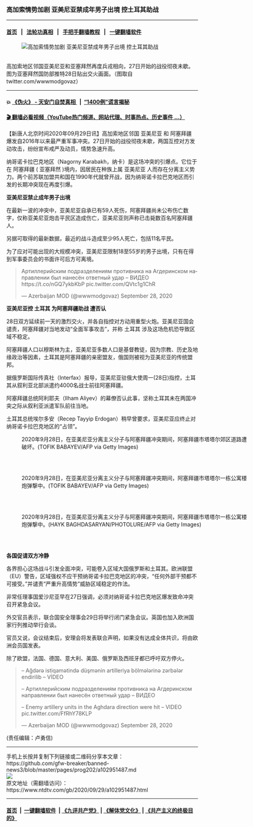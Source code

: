 ### 高加索情势加剧 亚美尼亚禁成年男子出境 控土耳其助战
------------------------

#### [首页](https://github.com/gfw-breaker/banned-news3/blob/master/README.md) &nbsp;&nbsp;|&nbsp;&nbsp; [法轮功真相](https://github.com/begood0513/basic/blob/master/README.md)  &nbsp;&nbsp;|&nbsp;&nbsp; [手把手翻墙教程](https://github.com/gfw-breaker/guides/wiki)  &nbsp;&nbsp;|&nbsp;&nbsp; [一键翻墙软件](https://github.com/gfw-breaker/nogfw/blob/master/README.md)  



<div><div class="featured_image">
 <figure>
  <img alt="高加索情势加剧 亚美尼亚禁成年男子出境 控土耳其助战" src="https://i.ntdtv.com/assets/uploads/2020/09/3-48-800x450.jpg"/>
 </figure><br/>
 <span class="caption">
  高加索地区邻国亚美尼亚和亚塞拜然再度兵戎相向，27日开始的战役彻夜未歇。图为亚塞拜然国防部推特28日贴出交火画面。（图取自twitter.com/wwwmodgovaz）
 </span>
</div>
</div><hr/>

#### 💥 [《伪火》 - 天安门自焚真相 ](http://158.247.195.190:10000/videos/blog/weihuo.html)&nbsp; |&nbsp; [“1400例”谎言揭秘  ](http://158.247.195.190:10000/videos/blog/jiexi1400.html)

#### [ 🎬  翻墙必看视频（YouTube热门频道、网站代理、时事热点、历史事件 ...）](https://github.com/gfw-breaker/links/blob/master/banned.md)

<div><div class="post_content" itemprop="articleBody">
 <p>
  【新唐人北京时间2020年09月29日讯】高加索地区邻国
  <ok href="https://www.ntdtv.com/gb/亚美尼亚.htm">
   亚美尼亚
  </ok>
  和
  <ok href="https://www.ntdtv.com/gb/阿塞拜疆.htm">
   阿塞拜疆
  </ok>
  爆发自2016年以来最严重军事冲突。27日开始的战役彻夜未歇，两国互控对方发动攻击，纷纷宣布戒严及动员，情势急速升高。
 </p>
 <p>
  纳哥诺卡拉巴克地区（Nagorny Karabakh，纳卡）是这场冲突的引爆点。它位于在
  <ok href="https://www.ntdtv.com/gb/阿塞拜疆.htm">
   阿塞拜疆
  </ok>
  (
  <ok href="https://www.ntdtv.com/gb/亚塞拜然.htm">
   亚塞拜然
  </ok>
  )境内，因居民在种族上属
  <ok href="https://www.ntdtv.com/gb/亚美尼亚.htm">
   亚美尼亚
  </ok>
  人而存在分离主义势力。两个前苏联加盟共和国在1990年代就曾开战，因为纳哥诺卡拉巴克地区而引发的长期冲突现在再度引爆。
 </p>
 <p>
  <strong>
   亚美尼亚禁止成年男子出境
  </strong>
 </p>
 <p>
  在最新一波的冲突中，亚美尼亚自承已有59人死伤，阿塞拜疆尚未公布伤亡数字，仅称亚美尼亚炮击平民区造成伤亡，亚美尼亚则声称已击毙数百名阿塞拜疆人。
 </p>
 <p>
  另据可取得的最新数据，最近的战斗造成至少95人死亡，包括11名平民。
 </p>
 <p>
  为了应对可能出现的大规模冲突，亚美尼亚限制18至55岁的男子出境，只有在得到军事委员会的书面许可后方可离境。
 </p>
 <blockquote class="twitter-tweet">
  <p dir="ltr" lang="ru">
   Артиллерийским подразделениям противника на Агдеринском направлении был нанесён ответный удар – ВИДЕО
   <ok href="https://t.co/nGQ7ykbKbP">
    https://t.co/nGQ7ykbKbP
   </ok>
   <ok href="https://t.co/QVtc1g1ChR">
    pic.twitter.com/QVtc1g1ChR
   </ok>
  </p>
  <p>
   — Azerbaijan MOD (@wwwmodgovaz)
   <ok href="https://twitter.com/wwwmodgovaz/status/1310552155938488320?ref_src=twsrc%5Etfw">
    September 28, 2020
   </ok>
  </p>
 </blockquote>
 <p>
  <script async="" charset="utf-8" src="https://platform.twitter.com/widgets.js">
  </script>
 </p>
 <p>
  <strong>
   亚美尼亚控
   <ok href="https://www.ntdtv.com/gb/土耳其.htm">
    土耳其
   </ok>
   为阿塞拜疆助战 遭否认
  </strong>
 </p>
 <p>
  28日双方延续前一天的激烈交火，并各自指控对方动用重型火炮。亚美尼亚国会谴责，阿塞拜疆对当地发动“全面军事攻击”，并称
  <ok href="https://www.ntdtv.com/gb/土耳其.htm">
   土耳其
  </ok>
  涉及这场危机恐导致区域不稳定。
 </p>
 <p>
  阿塞拜疆人口以穆斯林为主，亚美尼亚多数人口是基督教徒，因为宗教、历史及地缘政治等因素，土耳其是阿塞拜疆的亲密盟友，俄国则被视为亚美尼亚的传统盟邦。
 </p>
 <p>
  据俄罗斯国际传真社（Interfax）报导，亚美尼亚驻俄大使周一(28日)指控，土耳其从叙利亚北部派遣约4000名战士前往阿塞拜疆。
 </p>
 <p>
  阿塞拜疆总统阿利耶夫（Ilham Aliyev）的幕僚否认此事，坚称土耳其未在两国冲突之际从叙利亚派遣军队前往当地。
 </p>
 <p>
  土耳其总统埃尔多安（Recep Tayyip Erdogan）稍早曾要求，亚美尼亚应终止对纳哥诺卡拉巴克地区的“占领”。
 </p>
 <figure class="wp-caption alignnone" id="attachment_102951542" style="width: 600px">
  <img alt="" class="size-medium wp-image-102951542" src="https://i.ntdtv.com/assets/uploads/2020/09/GettyImages-1228772876-600x400.jpg">
   <br/><figcaption class="wp-caption-text">
    2020年9月28日，在亚美尼亚分离主义分子与阿塞拜疆冲突期间，阿塞拜疆市塔塔尔郊区道路遭破坏。(TOFIK BABAYEV/AFP via Getty Images)
   </figcaption><br/>
  </img>
 </figure><br/>
 <figure class="wp-caption alignnone" id="attachment_102951541" style="width: 600px">
  <img alt="" class="size-medium wp-image-102951541" src="https://i.ntdtv.com/assets/uploads/2020/09/GettyImages-1228772461-600x400.jpg">
   <br/><figcaption class="wp-caption-text">
    2020年9月28日，在亚美尼亚分离主义分子与阿塞拜疆冲突期间，阿塞拜疆市塔塔尔一栋公寓楼炮弹撃中。(TOFIK BABAYEV/AFP via Getty Images)
   </figcaption><br/>
  </img>
 </figure><br/>
 <figure class="wp-caption alignnone" id="attachment_102951540" style="width: 600px">
  <img alt="" class="size-medium wp-image-102951540" src="https://i.ntdtv.com/assets/uploads/2020/09/GettyImages-1228766985-600x400.jpg"/>
  <br/><figcaption class="wp-caption-text">
   2020年9月28日，在亚美尼亚分离主义分子与阿塞拜疆冲突期间，阿塞拜疆市塔塔尔一栋公寓楼炮弹撃中。(HAYK BAGHDASARYAN/PHOTOLURE/AFP via Getty Images)
  </figcaption><br/>
 </figure><br/>
 <p>
  <strong>
   各国促请双方冷静
  </strong>
 </p>
 <p>
  各界担心这场战斗引发全面冲突，可能卷入区域大国俄罗斯和土耳其。欧洲联盟（EU）警告，区域强权不应干预纳哥诺卡拉巴克地区的冲突，“任何外部干预都不可接受。”并谴责“严重升高情势”威胁区域稳定的作法。
 </p>
 <p>
  非常任理事国爱沙尼亚早在27日强调，必须对纳哥诺卡拉巴克地区爆发致命冲突召开紧急会议。
 </p>
 <p>
  外交官员表示，联合国安全理事会29日将举行闭门紧急会议。英国也加入欧洲国家行列推动举行会谈。
 </p>
 <p>
  官员又说，会议结束后，安理会将发表联合声明，如果没有达成全体共识，将由欧洲会员国发表。
 </p>
 <p>
  除了欧盟，法国、德国、意大利、美国、俄罗斯及西班牙都已呼吁双方停火。
 </p>
 <blockquote class="twitter-tweet">
  <p dir="ltr" lang="und">
   – Ağdərə istiqamətində düşmənin artilleriya bölmələrinə zərbələr endirilib – VİDEO
  </p>
  <p>
   – Артиллерийским подразделениям противника на Агдеринском направлении был нанесён ответный удар – ВИДЕО
  </p>
  <p>
   – Enemy artillery units in the Aghdara direction were hit – VIDEO
   <ok href="https://t.co/FfRhY78KLP">
    pic.twitter.com/FfRhY78KLP
   </ok>
  </p>
  <p>
   — Azerbaijan MOD (@wwwmodgovaz)
   <ok href="https://twitter.com/wwwmodgovaz/status/1310554551288766471?ref_src=twsrc%5Etfw">
    September 28, 2020
   </ok>
  </p>
 </blockquote>
 <p>
  <script async="" charset="utf-8" src="https://platform.twitter.com/widgets.js">
  </script>
 </p>
 <p>
  (责任编辑：卢勇信)
 </p>
 <div class="single_ad">
 </div>
</div>
</div>
<hr/>
手机上长按并复制下列链接或二维码分享本文章：<br/>
https://github.com/gfw-breaker/banned-news3/blob/master/pages/prog202/a102951487.md <br/>
<a href='https://github.com/gfw-breaker/banned-news3/blob/master/pages/prog202/a102951487.md'><img src='https://github.com/gfw-breaker/banned-news3/blob/master/pages/prog202/a102951487.md.png'/></a> <br/>
原文地址（需翻墙访问）：https://www.ntdtv.com/gb/2020/09/29/a102951487.html


------------------------
#### [首页](https://github.com/gfw-breaker/banned-news3/blob/master/README.md) &nbsp;|&nbsp; [一键翻墙软件](https://github.com/gfw-breaker/nogfw/blob/master/README.md) &nbsp;| [《九评共产党》](https://github.com/gfw-breaker/9ping.md/blob/master/README.md#九评之一评共产党是什么) | [《解体党文化》](https://github.com/gfw-breaker/jtdwh.md/blob/master/README.md) | [《共产主义的终极目的》](https://github.com/gfw-breaker/gczydzjmd.md/blob/master/README.md)


<img src='http://gfw-breaker.win/banned-news3/pages/prog202/a102951487.md' width='0px' height='0px'/>